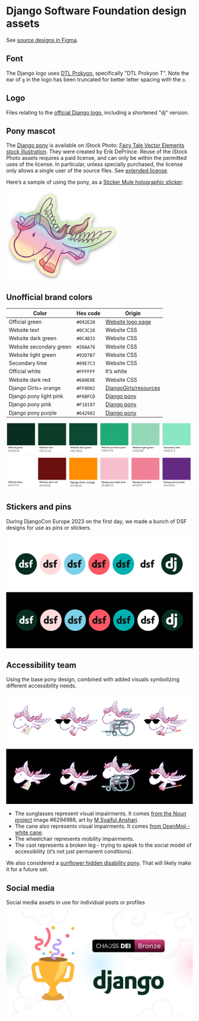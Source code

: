 # Django Software Foundation design assets

See [source designs in Figma](https://www.figma.com/design/RhKoSUiYXSWy4d8a2ZS8Ht/DSF-%26-Django-design-assets).

## Font

The Django logo uses [DTL Prokyon](http://www.dutchtypelibrary.nl/Prokyon_rdrct.html), specifically "DTL Prokyon T". Note the ear of `g` in the logo has been truncated for better letter spacing with the `o`.

## Logo

Files relating to the [official Django logo](https://www.djangoproject.com/community/logos/), including a shortened "dj" version.

## Pony mascot

The [Django pony](https://djangopony.com/) is available on iStock Photo: [Fairy Tale Vector Elements stock illustration](https://www.istockphoto.com/vector/fairy-tale-vector-elements-gm91230581-3355498?st=3eb57c4). They were created by Erik DePrince. Reuse of the iStock Photo assets requires a paid license, and can only be within the permitted uses of the license. In particular, unless specially purchased, the license only allows a single user of the source files. See [extended license](https://www.istockphoto.com/help/licenses).

Here’s a sample of using the pony, as a [Sticker Mule holographic sticker](https://www.stickermule.com/products/holographic-stickers):

![Holographic Django pony sticker preview from Sticker Mule](dsf-stickers-and-pins/django-pony-holo.png)

## Unofficial brand colors

| Color                   | Hex code  | Origin                                                              |
| ----------------------- | --------- | ------------------------------------------------------------------- |
| Official green          | `#092E20` | [Website logo page](https://www.djangoproject.com/community/logos/) |
| Website text            | `#0C3C26` | Website CSS                                                         |
| Website dark green      | `#0C4B33` | Website CSS                                                         |
| Website secondary green | `#20AA76` | Website CSS                                                         |
| Website light green     | `#93D7B7` | Website CSS                                                         |
| Secondary lime          | `#89E7C3` | Website CSS                                                         |
| Official white          | `#FFFFFF` | It’s white                                                          |
| Website dark red        | `#6A0E0E` | Website CSS                                                         |
| Django Girls+ orange    | `#FF8D02` | [DjangoGirls/resources](https://github.com/DjangoGirls/resources)   |
| Django pony light pink  | `#F6BFCD` | [Django pony](https://djangopony.com/)                              |
| Django pony pink        | `#F18197` | [Django pony](https://djangopony.com/)                              |
| Django pony purple      | `#642982` | [Django pony](https://djangopony.com/)                              |

![Unofficial brand colors swatch](./.github/unofficial-brand-colors-swatch.svg)

## Stickers and pins

During DjangoCon Europe 2023 on the first day, we made a bunch of DSF designs for use as pins or stickers.

![Seven sicker variations, repeated over two rows, with white and black background](./dsf-stickers-and-pins/all-pins-preview.png)

## Accessibility team

Using the base pony design, combined with added visuals symbolizing different accessibility needs.

![Four accessibility-themed Django ponies, repeated twice over white and black background](./accessibility-team/accessibility-team-pony-variations.png)

- The sunglasses represent visual impairments. It comes [from the Noun project](https://thenounproject.com/icon/sunglasses-6294988/) image #6294988, art by [M Syaiful Anshari](https://thenounproject.com/creator/ansharyms/).
- The cane also represents visual impairments. It comes [from OpenMoji - white cane](https://openmoji.org/library/emoji-1F9AF/).
- The wheelchair represents mobility impairments.
- The cast represents a broken leg - trying to speak to the social model of accessibility (it’s not just permanent conditions).

We also considered a [sunflower hidden disability pony](https://hdsunflower.com/). That will likely make it for a future set.

## Social media

Social media assets in use for individual posts or profiles

![Trophy with confetti, CHAOSS DEI Bronze badge, Django logo](./social-media/CHAOSS%20badge%20social%20media%20artwork.webp)
